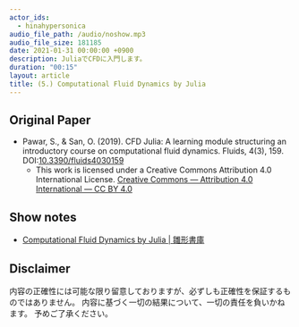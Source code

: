 ```yaml
---
actor_ids:
  - hinahypersonica
audio_file_path: /audio/noshow.mp3
audio_file_size: 181185
date: 2021-01-31 00:00:00 +0900
description: JuliaでCFDに入門します。
duration: "00:15"
layout: article
title: (5.) Computational Fluid Dynamics by Julia
---
```


## Original Paper

* Pawar, S., & San, O. (2019). CFD Julia: A learning module structuring an introductory course on computational fluid dynamics. Fluids, 4(3), 159. DOI:[10.3390/fluids4030159](https://doi.org/10.3390/fluids4030159)
  * This work is licensed under a Creative Commons Attribution 4.0 International License. [Creative Commons — Attribution 4.0 International — CC BY 4.0](https://creativecommons.org/licenses/by/4.0/)

## Show notes

* [Computational Fluid Dynamics by Julia \| 雛形書庫](https://tl.hateblo.jp/entry/2021/01/31/202526)

## Disclaimer

内容の正確性には可能な限り留意しておりますが、必ずしも正確性を保証するものではありません。
内容に基づく一切の結果について、一切の責任を負いかねます。
予めご了承ください。
